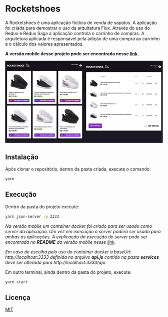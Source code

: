 # Rocketshoes

A Rocketshoes é uma aplicação fictícia de venda de sapatos. A aplicação foi criada para demostrar o uso da arquitetura Flux. Através do uso do Redux e Redux Saga a aplicação controla o carrinho de compras. A arquitetura aplicada é responsável pela adição de uma compra ao carrinho e o cálculo dos valores apresentados.

**A versão mobile desse projeto pode ser encontrada nesse [link](https://github.com/jozieliosantiago/rocketshoes-mobile).**

![Aplicação em execução](.github/running-application.jpg "Aplicação em execução")


## Instalação

Após clonar o repositório, dentro da pasta criada, execute o comando:

```bash
yarn
```

## Execução

Dentro da pasta do projeto execute:

```bash
yarn json-server -p 3333
```
*Na versão mobile um container docker foi criado para ser usado como server da aplicação. Um vez em execução o server poderá ser usado para ambas as aplicações. A explicação da execução do server pode ser encontrada no **README** da versão mobile nesse [link](https://github.com/jozieliosantiago/rocketshoes-mobile)*.

*Em caso de escolha pelo uso do container docker a baseUrl: http://localhost:3333 definida no arquivo ***api.js*** contido na pasta **services** deve ser alterada para http://localhost:3333/api*.

Em outro terminal, ainda dentro da pasta do projeto, execute:

```bash
yarn start
```

## Licença
[MIT](https://choosealicense.com/licenses/mit/)
